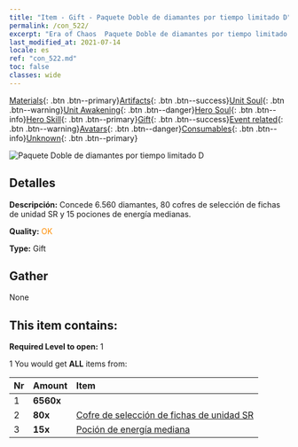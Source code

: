 ```yaml
---
title: "Item - Gift - Paquete Doble de diamantes por tiempo limitado D"
permalink: /con_522/
excerpt: "Era of Chaos  Paquete Doble de diamantes por tiempo limitado D"
last_modified_at: 2021-07-14
locale: es
ref: "con_522.md"
toc: false
classes: wide
---
```

 [Materials](/ItemsES/){: .btn .btn--primary}[Artifacts](/ItemsES/Artifacts/){: .btn .btn--success}[Unit Soul](/ItemsES/UnitSoul/){: .btn .btn--warning}[Unit Awakening](/ItemsES/UnitAwakening/){: .btn .btn--danger}[Hero Soul](/ItemsES/HeroSoul/){: .btn .btn--info}[Hero Skill](/ItemsES/HeroSkill/){: .btn .btn--primary}[Gift](/ItemsES/Gift/){: .btn .btn--success}[Event related](/ItemsES/Events/){: .btn .btn--warning}[Avatars](/ItemsES/Avatars/){: .btn .btn--danger}[Consumables](/ItemsES/Consumables/){: .btn .btn--info}[Unknown](/ItemsES/Unknown/){: .btn .btn--primary}

 ![Paquete Doble de diamantes por tiempo limitado D](/images/t/i_907197.png)

## Detalles
 **Descripción:** Concede 6.560 diamantes, 80 cofres de selección de fichas de unidad SR y 15 pociones de energía medianas.

 **Quality:** <span style="color: #FF8C00">OK</span>

 **Type:** Gift

## Gather

  None

## This item contains:

 **Required Level to open:** 1

 1 You would get **ALL** items  from:

  | Nr | Amount |     Item    |
  |:---|:-------|:------------|
  | 1 |  **6560x** | <i class="fas fa-gem"/> |  | 
  | 2 |  **80x** | [Cofre de selección de fichas de unidad SR](/ItemsES/con_1618/) |  | 
  | 3 |  **15x** | [Poción de energía mediana](/ItemsES/con_705/) |  | 
